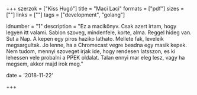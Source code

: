 +++
szerzok = ["Kiss Hugó"]
title = "Maci Laci"
formats = ["pdf"]
sizes = [""]
links = [""]
tags = ["development", "golang"]

idnumber = "1"
description = "Ez a macikönyv. Csak azert irtam, hogy legyen itt valami. Sablon szoveg, mindenfele, korte, alma. Reggel hideg van. Sut a Nap. A kepen egy piros haziko lathato. Mellete fak, leveleik megsargultak. Jo lenne, ha a Chromecast vegre beadna egy masik kepek. Nem tudom, mennyi szoveget irjak ide, hogy rendesen latsszon, es ki lehessen vele probalni a PPEK oldalat. Talan ennyi mar eleg lesz, vagy ha megsem, akkor majd irok meg."

date = '2018-11-22'

+++
